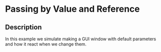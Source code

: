 # Passing by Value and Reference

## Description
In this example we simulate making a GUI window with default parameters and how it react when we change them.
